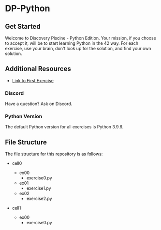 # DP-Python

## Get Started
Welcome to Discovery Piscine - Python Edition. Your mission, if you choose to accept it, will be to start learning Python in the 42 way. For each exercise, use your brain, don't look up for the solution, and find your own solution.

## Additional Resources
- [Link to First Exercise](https://projects.intra.42.fr/projects/cellule0-0-python)

### Discord
Have a question? Ask on Discord.

### Python Version
The default Python version for all exercises is Python 3.9.6.

## File Structure
The file structure for this repository is as follows:

- cell0
  - ex00
    - exercise0.py
  - ex01
    - exercise1.py
  - ex02
    - exercise2.py

- cell1
  - ex00
    - exercise0.py
